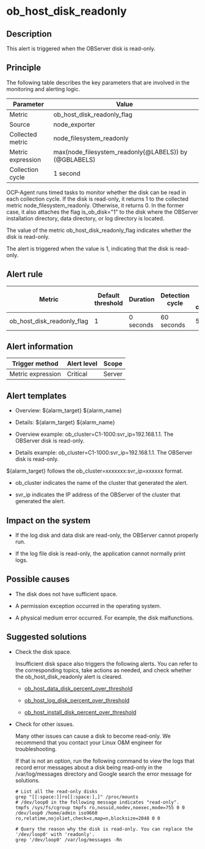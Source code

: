 ob_host_disk_readonly 
==========================================



**Description** 
------------------------------------

This alert is triggered when the OBServer disk is read-only.

Principle 
------------------------------

The following table describes the key parameters that are involved in the monitoring and alerting logic. 


|     Parameter     |                         Value                         |
|-------------------|-------------------------------------------------------|
| Metric            | ob_host_disk_readonly_flag                            |
| Source            | node_exporter                                         |
| Collected metric  | node_filesystem_readonly                              |
| Metric expression | max(node_filesystem_readonly{@LABELS}) by (@GBLABELS) |
| Collection cycle  | 1 second                                              |



OCP-Agent runs timed tasks to monitor whether the disk can be read in each collection cycle. If the disk is read-only, it returns 1 to the collected metric node_filesystem_readonly. Otherwise, it returns 0. In the former case, it also attaches the flag is_ob_disk="1" to the disk where the OBServer installation directory, data directory, or log directory is located. 

The value of the metric ob_host_disk_readonly_flag indicates whether the disk is read-only. 

The alert is triggered when the value is 1, indicating that the disk is read-only.

**Alert rule** 
-----------------------------------



|           Metric           | Default threshold | Duration  | Detection cycle | Time before clearance |
|----------------------------|-------------------|-----------|-----------------|-----------------------|
| ob_host_disk_readonly_flag | 1                 | 0 seconds | 60 seconds      | 5 minutes             |



**Alert information** 
------------------------------------------



|  Trigger method   | Alert level | Scope  |
|-------------------|-------------|--------|
| Metric expression | Critical    | Server |



**Alert templates** 
----------------------------------------

* Overview: ${alarm_target} ${alarm_name}

  

* Details: ${alarm_target} ${alarm_name}

  

* Overview example: ob_cluster=C1-1000:svr_ip=192.168.1.1. The OBServer disk is read-only.

  

* Details example: ob_cluster=C1-1000:svr_ip=192.168.1.1. The OBServer disk is read-only.

  




${alarm_target} follows the ob_cluster=xxxxxxx:svr_ip=xxxxxx format. 

* ob_cluster indicates the name of the cluster that generated the alert.

  

* svr_ip indicates the IP address of the OBServer of the cluster that generated the alert.

  




**Impact on the system** 
---------------------------------------------

* If the log disk and data disk are read-only, the OBServer cannot properly run.

  

* If the log file disk is read-only, the application cannot normally print logs.

  




**Possible causes** 
----------------------------------------

* The disk does not have sufficient space.

  

* A permission exception occurred in the operating system.

  

* A physical medium error occurred. For example, the disk malfunctions.

  




**Suggested solutions** 
--------------------------------------------

* Check the disk space. 

  Insufficient disk space also triggers the following alerts. You can refer to the corresponding topics, take actions as needed, and check whether the ob_host_disk_readonly alert is cleared. 
  * [ob_host_data_disk_percent_over_threshold](/en-US/4.alarm-reference/2.ob-alert/41.ob_host_data_disk_percent_over_threshold-ob-host-data-directory-disk-usage-limit-exceeded.md)

    
  
  * [ob_host_log_disk_percent_over_threshold](/en-US/4.alarm-reference/2.ob-alert/42.the-disk-usage-of-the-ob_host_log_disk_percent_over_threshold-ob-host-log-directory.md)

    
  
  * [ob_host_install_disk_percent_over_threshold](/en-US/4.alarm-reference/2.ob-alert/43.the-error-message-returned-because-the-disk-usage-of-the.md)

    
  

  

* Check for other issues. 

  Many other issues can cause a disk to become read-only. We recommend that you contact your Linux O\&M engineer for troubleshooting. 

  If that is not an option, run the following command to view the logs that record error messages about a disk being read-only in the /var/log/messages directory and Google search the error message for solutions. 

  ```unknow
  # List all the read-only disks
  grep "[[:space:]]ro[[:space:],]" /proc/mounts
  # /dev/loop0 in the following message indicates "read-only". 
  tmpfs /sys/fs/cgroup tmpfs ro,nosuid,nodev,noexec,mode=755 0 0
  /dev/loop0 /home/admin iso9660 ro,relatime,nojoliet,check=s,map=n,blocksize=2048 0 0
  
  # Query the reason why the disk is read-only. You can replace the '/dev/loop0' with 'readonly'. 
  grep '/dev/loop0' /var/log/messages -Rn
  ```

  



